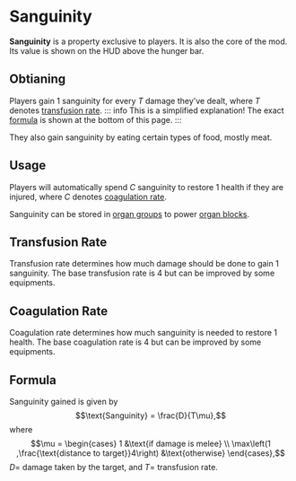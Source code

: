 # Sanguinity

**Sanguinity** is a property exclusive to players. It is also the core of the mod.
Its value is shown on the HUD above the hunger bar.

## Obtianing

Players gain 1 sanguinity for every $T$ damage they've dealt, where $T$ denotes [transfusion rate](#transfusion-rate).
::: info
This is a simplified explanation! The exact [formula](#formula) is shown at the bottom of this page.
:::

They also gain sanguinity by eating certain types of food, mostly meat.

## Usage

Players will automatically spend $C$ sanguinity to restore 1 health if they are injured, where $C$ denotes [coagulation rate](#coagulation-rate).

Sanguinity can be stored in [organ groups](./organ-block/index.md#organ-group) to power [organ blocks](./organ-block/index.md).

## Transfusion Rate

Transfusion rate determines how much damage should be done to gain 1 sanguinity. The base transfusion rate is 4 but can be improved by some equipments.

## Coagulation Rate

Coagulation rate determines how much sanguinity is needed to restore 1 health. The base coagulation rate is 4 but can be improved by some equipments.

## Formula

Sanguinity gained is given by
$$\text{Sanguinity} = \frac{D}{T\mu},$$
where
$$\mu = \begin{cases}  1 &\text{if damage is melee} \\ \max\left(1 ,\frac{\text{distance to target}}4\right) &\text{otherwise} \end{cases},$$
$D =$ damage taken by the target, and $T =$ transfusion rate.
